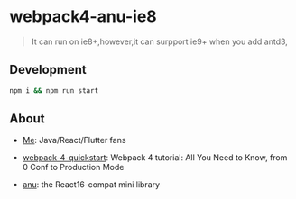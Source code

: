 # webpack4-anu-ie8
> It can run on ie8+,however,it can surpport ie9+ when you add antd3,

## Development

```bash
npm i && npm run start
```

## About

- [Me](http://rebey.cn/):
Java/React/Flutter fans

- [webpack-4-quickstart](https://github.com/valentinogagliardi/webpack-4-quickstart):
Webpack 4 tutorial: All You Need to Know, from 0 Conf to Production Mode

- [anu](https://github.com/RubyLouvre/anu):
the React16-compat mini library

